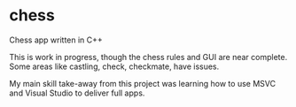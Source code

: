 # chess
Chess app written in C++

This is work in progress, though the chess rules and GUI are near complete.
Some areas like castling, check, checkmate, have issues.

My main skill take-away from this project was learning how to use MSVC and Visual Studio to deliver full apps.
